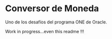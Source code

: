 # Conversor de Moneda

Uno de los desafíos del programa ONE de Oracle.

Work in progress...even this readme !!!

